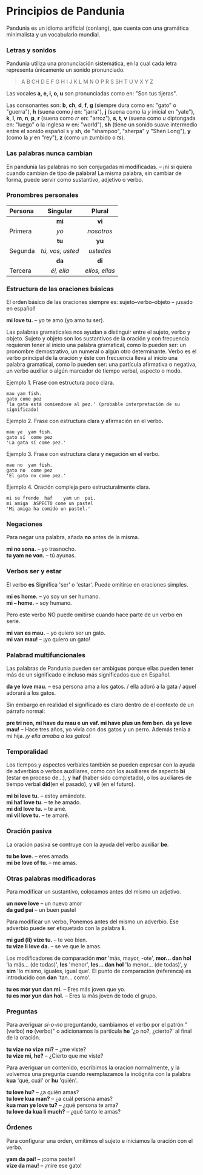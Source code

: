 
# Principios de Pandunia

Pandunia es un idioma artificial (conlang), que cuenta con una gramática minimalista y un vocabulario mundial.

### Letras y sonidos

Pandunia utiliza una pronunciación sistemática, en la cual
cada letra representa únicamente un sonido pronunciado.

> A B CH D E F G H I J K L M N O P R S SH T U V X Y Z

Las vocales **a, e, i, o, u** son pronunciadas como en: "Son tus tijeras".

Las consonantes son:
**b**,
**ch**,
**d**,
**f**,
**g** (siempre dura como en: "gato" o "guerra"),
**h** (suena como _j_ en: "jarra"),
**j** (suena como la _y_ inicial en "yate"),
**k**,
**l**,
**m**,
**n**,
**p**,
**r** (suena como _rr_ en: "arroz"),
**s**,
**t**,
**v** (suena como _u_ diptongada en: "luego" o la inglesa _w_ en: "world"),
**sh** (tiene un sonido suave intermedio entre el sonido español s y sh, de "shampoo", "sherpa" y "Shen Long"),
**y** (como la _y_ en "rey"),
**z** (como un zumbido o _ts_).


### Las palabras nunca cambian

En pandunia las palabras no son conjugadas ni modificadas.
– ¡ni si quiera cuando cambian de tipo de palabra!
La misma palabra, sin cambiar de forma, puede servir como sustantivo, adjetivo o verbo.

### Pronombres personales

| Persona  | Singular          | Plural       |
|:---------|:-----------------:|:------------:|
|          | **mi**            | **vi**       |
| Primera  | _yo_              | _nosotros_   |
|          | **tu**            | **yu**       |
| Segunda  | _tú, vos, usted_  | _ustedes_    |
|          | **da**            | **di**       |
| Tercera  | _él, ella_        |_ellos, ellas_|

### Estructura de las oraciones básicas

El orden básico de las oraciones siempre es: sujeto–verbo–objeto
– ¡usado en español!

**mi love tu.**
– yo te amo (yo amo tu ser).

Las palabras gramaticales nos ayudan a distinguir entre el sujeto, verbo y objeto.
Sujeto y objeto son los sustantivos de la oración y con frecuencia requieren tener al inicio una palabra gramatical,
como lo pueden ser: un pronombre demostrativo, un numeral o algún otro determinante.
Verbo es el verbo principal de la oración y éste con frecuencia lleva al inicio una palabra gramatical,
como lo pueden ser: una partícula afirmativa o negativa, un verbo auxiliar o algún marcador de tiempo verbal, aspecto o modo.

Ejemplo 1. Frase con estructura poco clara.

    mau yam fish.
    gato come pez
    'la gata está comiendose al pez.' (probable interpretación de su significado)
    
Ejemplo 2. Frase con estructura clara y afirmación en el verbo.

    mau ye  yam fish.
    gato sí  come pez
    'La gata sí come pez.'

Ejemplo 3. Frase con estructura clara y negación en el verbo.

    mau no  yam fish.
    gato no  come pez
    'El gato no come pez.'

Ejemplo 4. Oración compleja pero estructuralmente clara.

    mi se frende  haf    yam un  pai.
    mi amiga  ASPECTO come un pastel
    'Mi amiga ha comido un pastel.'


### Negaciones

Para negar una palabra, añada **no** antes de la misma.

**mi no sona.**
– yo trasnocho.  
**tu yam no von.**
– tú ayunas.

### Verbos ser y estar

El verbo
**es**
Significa 'ser' o 'estar'.
Puede omitirse en oraciones simples.

**mi es home.**
– yo soy un ser humano.  
**mi – home.**
– soy humano.

Pero este verbo NO puede omitirse cuando hace parte de un verbo en serie.

**mi van es mau.**
– yo quiero ser un gato.  
**mi van mau!**
– ¡yo quiero un gato!

### Palabrad multifuncionales

Las palabras de Pandunia pueden ser ambiguas porque ellas pueden tener más de un significado e incluso más significados que en Español.

**da ye love mau.**
– esa persona ama a los gatos. / ella adoró a la gata / aquel adorará a los gatos.

Sin embargo en realidad el significado es claro dentro de el contexto de un párrafo normal:

**pre tri nen, mi have du mau e un vaf. mi have plus un fem ben. da ye love mau!**
– Hace tres años, yo vivía con dos gatos y un perro. Además tenía a mi hija. _¡y ella amaba a los gatos!_

### Temporalidad

Los tiempos y aspectos verbales también se pueden expresar con la ayuda de adverbios o verbos auxiliares,
como con los auxiliares de aspecto
**bi**
(estar en proceso de...), y
**haf**
(haber sido completado),
o los auxiliares de tiempo verbal
**did**(en el pasado), y
**vil**
(en el futuro).

**mi bi love tu.**
– estoy amándote.  
**mi haf love tu.**
– te he amado.  
**mi did love tu.**
– te amé.  
**mi vil love tu.**
– te amaré.

### Oración pasiva

La oración pasiva se contruye con la ayuda del verbo auxiliar
**be**.

**tu be love.**
– eres amada.  
**mi be love of tu.**
– me amas.

### Otras palabras modificadoras

Para modificar un sustantivo, colocamos antes del mismo un adjetivo.

**un nove love**
– un nuevo amor  
**da gud pai**
– un buen pastel

Para modificar un verbo, Ponemos antes del mismo un adverbio.
Ese adverbio puede ser etiquetado con la palabra
**li**.

**mi gud (li) vize tu.**
– te veo bien.  
**tu vize li love da.**
– se ve que le amas.

Los modificadores de comparación
**mor**
'más, mayor, -ote',
**mor... dan hol**
'la más... (de todas)',
**les**
'menor',
**les... dan hol**
'la menor... (de todas)', y
**sim**
'lo mismo, iguales, igual que'.
El punto de comparación (referenca) es introducido con
**dan**
'tan... como'.

**tu es mor yun dan mi.**
– Eres más joven que yo.  
**tu es mor yun dan hol.**
– Eres la más joven de todo el grupo.

### Preguntas

Para averiguar _si-o-no_ preguntando, cambiamos el verbo por el patrón "(verbo) **no** (verbo)" o adicionamos la partícula
**he**
'¿o no?, ¿cierto?' al final de la oración.

**tu vize no vize mi?**
– ¿me viste?  
**tu vize mi, he?**
– ¿Cierto que me viste?

Para averiguar un contenido, escribimos la oracion normalmente, y la volvemos una pregunta cuando reemplazamos la incógnita con la palabra
**kua**
'qué, cuál' or
**hu**
'quién'.

**tu love hu?**
– ¿a quién amas?  
**tu love kua man?**
– ¿a cuál persona amas?  
**kua man ye love tu?**
– ¿qué persona te ama?  
**tu love da kua li much?**
– ¿qué tanto le amas?

### Órdenes

Para configurar una orden, omitimos el sujeto e iniciamos la oración con el verbo.

**yam da pai!**
– ¡coma pastel!  
**vize da mau!**
– ¡mire ese gato!

